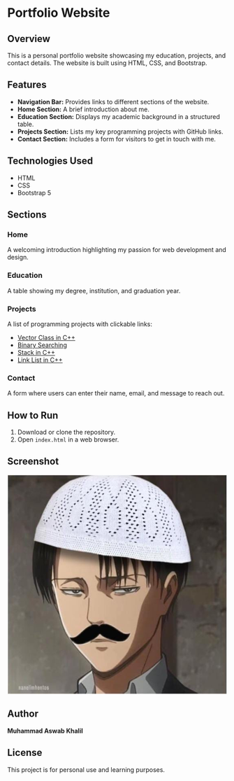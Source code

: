 # Portfolio Website

## Overview
This is a personal portfolio website showcasing my education, projects, and contact details. The website is built using HTML, CSS, and Bootstrap.

## Features
- **Navigation Bar:** Provides links to different sections of the website.
- **Home Section:** A brief introduction about me.
- **Education Section:** Displays my academic background in a structured table.
- **Projects Section:** Lists my key programming projects with GitHub links.
- **Contact Section:** Includes a form for visitors to get in touch with me.

## Technologies Used
- HTML
- CSS
- Bootstrap 5

## Sections
### Home
A welcoming introduction highlighting my passion for web development and design.

### Education
A table showing my degree, institution, and graduation year.

### Projects
A list of programming projects with clickable links:
- [Vector Class in C++](https://github.com/aswab007/Vector)
- [Binary Searching](https://github.com/aswab007/Binary-Searching)
- [Stack in C++](https://github.com/aswab007/Stack)
- [Link List in C++](https://github.com/aswab007/Link_List)

### Contact
A form where users can enter their name, email, and message to reach out.

## How to Run
1. Download or clone the repository.
2. Open `index.html` in a web browser.

## Screenshot
![Portfolio Preview](profilepic2.jpg)

## Author
**Muhammad Aswab Khalil**

## License
This project is for personal use and learning purposes.

